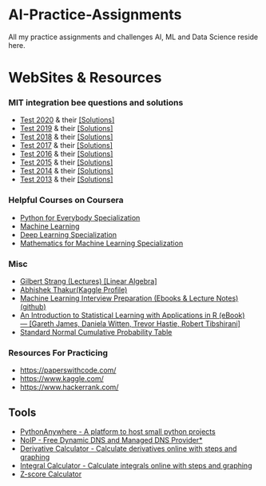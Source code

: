 # AI-Practice-Assignments
All my practice assignments and challenges AI, ML and Data Science reside here.

# WebSites & Resources
### MIT integration bee questions and solutions
* [Test 2020](http://www.mit.edu/~pax/pdf/qualifying_round_2020_test.pdf) & their [[Solutions]](http://www.mit.edu/~pax/pdf/qualifying_round_2020_answers.pdf)
* [Test 2019](http://www.mit.edu/~pax/pdf/qualifying_round_2019_test.pdf) & their [[Solutions]](http://www.mit.edu/~pax/pdf/qualifying_round_2019_answers.pdf)
* [Test 2018](http://www.mit.edu/~pax/pdf/qualifying_round_2018_test.pdf) & their [[Solutions]](http://www.mit.edu/~pax/pdf/qualifying_round_2018_answers.pdf)
* [Test 2017](http://www.mit.edu/~pax/pdf/qualifying_round_2017_test.pdf) & their [[Solutions]](http://www.mit.edu/~pax/pdf/qualifying_round_2017_answers.pdf)
* [Test 2016](http://www.mit.edu/~pax/pdf/qualifying_round_2016_test.pdf) & their [[Solutions]](http://www.mit.edu/~pax/pdf/qualifying_round_2016_answers.pdf)
* [Test 2015](http://www.mit.edu/~pax/pdf/qualifying_round_2015_test.pdf) & their [[Solutions]](http://www.mit.edu/~pax/pdf/qualifying_round_2015_answers.pdf)
* [Test 2014](http://www.mit.edu/~pax/pdf/qualifying_round_2014_test.pdf) & their [[Solutions]](http://www.mit.edu/~pax/pdf/qualifying_round_2014_answers.pdf)
* [Test 2013](http://www.mit.edu/~pax/pdf/qualifying_round_2013_test.pdf) & their [[Solutions]](http://www.mit.edu/~pax/pdf/qualifying_round_2013_answers.pdf)

### Helpful Courses on Coursera
* [Python for Everybody Specialization](https://www.coursera.org/specializations/python)
* [Machine Learning](https://www.coursera.org/learn/machine-learning)
* [Deep Learning Specialization](https://www.coursera.org/specializations/deep-learning)
* [Mathematics for Machine Learning Specialization](https://www.coursera.org/specializations/mathematics-machine-learning)

### Misc
* [Gilbert Strang (Lectures) [Linear Algebra]](https://www.youtube.com/watch?v=7UJ4CFRGd-U&list=PLE7DDD91010BC51F8)
* [Abhishek Thakur(Kaggle Profile)](https://www.kaggle.com/abhishek)
* [Machine Learning Interview Preparation (Ebooks & Lecture Notes)(github)](https://github.com/machine-learning-interview-prep/CS229_ML/tree/master/doc)
* [An Introduction to Statistical Learning with Applications in R (eBook)<br>— [Gareth James, Daniela Witten, Trevor Hastie, Robert Tibshirani]](https://github.com/MePerplexeus/AI-Practice-Assignments/blob/master/Resources/ISLR%20Seventh%20Printing.pdf)
* [Standard Normal Cumulative Probability Table](https://github.com/MePerplexeus/AI-Practice-Assignments/blob/master/Resources/Standard%20Normal%20Cumulative%20Probability%20Table.pdf)

### Resources For Practicing
* https://paperswithcode.com/
* https://www.kaggle.com/
* https://www.hackerrank.com/

## Tools
* [PythonAnywhere - A platform to host small python projects](http://www.pythonanywhere.com/)
* [NoIP - Free Dynamic DNS and Managed DNS Provider*](https://www.noip.com/)
* [Derivative Calculator - Calculate derivatives online with steps and graphing](https://www.derivative-calculator.net/)
* [Integral Calculator - Calculate integrals online with steps and graphing](https://www.integral-calculator.com/)
* [Z-score Calculator](https://www.calculator.net/z-score-calculator.html)
